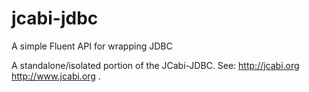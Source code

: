 jcabi-jdbc
==========

A simple Fluent API for wrapping JDBC

A standalone/isolated portion of the JCabi-JDBC.
See: http://jcabi.org http://www.jcabi.org .